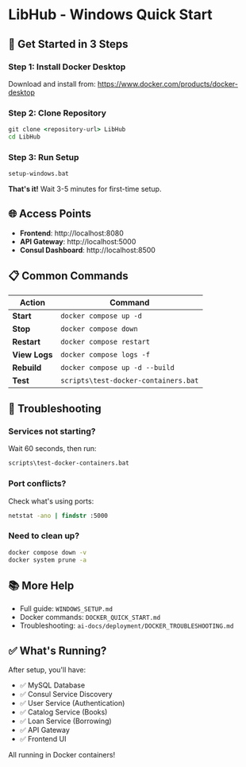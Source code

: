 # LibHub - Windows Quick Start

## 🚀 Get Started in 3 Steps

### Step 1: Install Docker Desktop
Download and install from: https://www.docker.com/products/docker-desktop

### Step 2: Clone Repository
```cmd
git clone <repository-url> LibHub
cd LibHub
```

### Step 3: Run Setup
```cmd
setup-windows.bat
```

**That's it!** Wait 3-5 minutes for first-time setup.

## 🌐 Access Points

- **Frontend**: http://localhost:8080
- **API Gateway**: http://localhost:5000
- **Consul Dashboard**: http://localhost:8500

## 📋 Common Commands

| Action | Command |
|--------|---------|
| **Start** | `docker compose up -d` |
| **Stop** | `docker compose down` |
| **Restart** | `docker compose restart` |
| **View Logs** | `docker compose logs -f` |
| **Rebuild** | `docker compose up -d --build` |
| **Test** | `scripts\test-docker-containers.bat` |

## 🔧 Troubleshooting

### Services not starting?
Wait 60 seconds, then run:
```cmd
scripts\test-docker-containers.bat
```

### Port conflicts?
Check what's using ports:
```cmd
netstat -ano | findstr :5000
```

### Need to clean up?
```cmd
docker compose down -v
docker system prune -a
```

## 📚 More Help

- Full guide: `WINDOWS_SETUP.md`
- Docker commands: `DOCKER_QUICK_START.md`
- Troubleshooting: `ai-docs/deployment/DOCKER_TROUBLESHOOTING.md`

## ✅ What's Running?

After setup, you'll have:
- ✅ MySQL Database
- ✅ Consul Service Discovery
- ✅ User Service (Authentication)
- ✅ Catalog Service (Books)
- ✅ Loan Service (Borrowing)
- ✅ API Gateway
- ✅ Frontend UI

All running in Docker containers!
